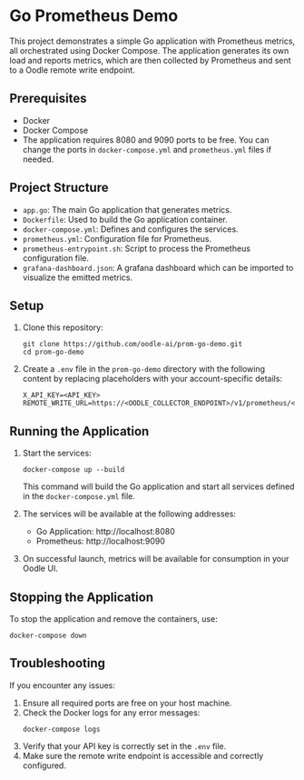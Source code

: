 # Go Prometheus Demo

This project demonstrates a simple Go application with Prometheus metrics, all orchestrated
using Docker Compose. The application generates its own load and reports metrics, which are
then collected by Prometheus and sent to a Oodle remote write endpoint.

## Prerequisites

- Docker
- Docker Compose
- The application requires 8080 and 9090 ports to be free. You can change
  the ports in `docker-compose.yml` and `prometheus.yml` files if needed.

## Project Structure

- `app.go`: The main Go application that generates metrics.
- `Dockerfile`: Used to build the Go application container.
- `docker-compose.yml`: Defines and configures the services.
- `prometheus.yml`: Configuration file for Prometheus.
- `prometheus-entrypoint.sh`: Script to process the Prometheus configuration file.
- `grafana-dashboard.json`: A grafana dashboard which can be imported to visualize the emitted metrics.

## Setup

1. Clone this repository:
   ```
   git clone https://github.com/oodle-ai/prom-go-demo.git
   cd prom-go-demo
   ```

2. Create a `.env` file in the `prom-go-demo` directory with the following content
   by replacing placeholders with your account-specific details:
   ```
   X_API_KEY=<API_KEY>
   REMOTE_WRITE_URL=https://<OODLE_COLLECTOR_ENDPOINT>/v1/prometheus/<OODLE_INSTANCE>/write
   ```

## Running the Application

1. Start the services:
   ```
   docker-compose up --build
   ```

   This command will build the Go application and start all services defined in the `docker-compose.yml` file.

2. The services will be available at the following addresses:
   - Go Application: http://localhost:8080
   - Prometheus: http://localhost:9090

3. On successful launch, metrics will be available for consumption in your Oodle UI. 

## Stopping the Application

To stop the application and remove the containers, use:

```
docker-compose down
```

## Troubleshooting

If you encounter any issues:

1. Ensure all required ports are free on your host machine.
2. Check the Docker logs for any error messages:
   ```
   docker-compose logs
   ```
3. Verify that your API key is correctly set in the `.env` file.
4. Make sure the remote write endpoint is accessible and correctly configured.
